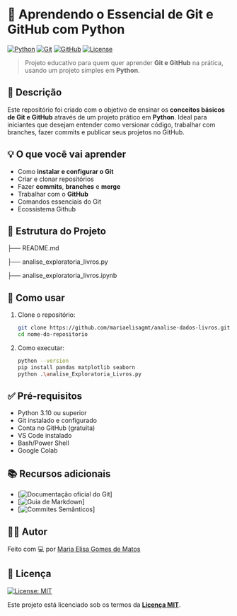 # 🐍 Aprendendo o Essencial de Git e GitHub com Python

[![Python](https://img.shields.io/badge/Python-3.10+-blue?logo=python)](https://www.python.org/)
[![Git](https://img.shields.io/badge/Git-2.0+-orange?logo=git)](https://git-scm.com/)
[![GitHub](https://img.shields.io/badge/GitHub-Aulas-e-Prática-black?logo=github)](https://github.com/)
[![License](https://img.shields.io/badge/license-MIT-green.svg)](LICENSE)

> Projeto educativo para quem quer aprender **Git e GitHub** na prática, usando um projeto simples em **Python**.



## 📘 Descrição

Este repositório foi criado com o objetivo de ensinar os **conceitos básicos de Git e GitHub** através de um projeto prático em **Python**. Ideal para iniciantes que desejam entender como versionar código, trabalhar com branches, fazer commits e publicar seus projetos no GitHub.


## 💡 O que você vai aprender

- Como **instalar e configurar o Git**
- Criar e clonar repositórios
- Fazer **commits**, **branches** e **merge**
- Trabalhar com o **GitHub**
- Comandos essenciais do Git
- Ecossistema Github



## 📁 Estrutura do Projeto

├── README.md

├── analise_exploratoria_livros.py

├── analise_exploratoria_livros.ipynb




## 🚀 Como usar

1. Clone o repositório:
   ```bash
   git clone https://github.com/mariaelisagmt/analise-dados-livros.git
   cd nome-do-repositorio

2. Como executar:
     ```bash
    python --version
    pip install pandas matplotlib seaborn
    python .\analise_Exploratoria_Livros.py


## ✅ Pré-requisitos
- Python 3.10 ou superior
- Git instalado e configurado
- Conta no GitHub (gratuita)
- VS Code instalado
- Bash/Power Shell
- Google Colab

## 📚 Recursos adicionais
- [![Documentação oficial do Git](https://git-scm.com/doc)]
- [![Guia de Markdown](https://www.markdownguide.org/basic-syntax/)]
- [![Commites Semânticos](https://github.com/iuricode/padroes-de-commits)]

## 🧑‍💻 Autor

Feito com 💻 por [Maria Elisa Gomes de Matos](https://github.com/mariaelisagmt)



## 📄 Licença

[![License: MIT](https://img.shields.io/badge/License-MIT-green.svg)](LICENSE)

Este projeto está licenciado sob os termos da **[Licença MIT](LICENSE)**.